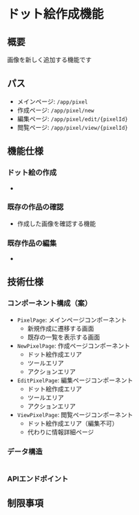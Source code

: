 # ドット絵作成機能

## 概要
画像を新しく追加する機能です

## パス
- メインページ: `/app/pixel`
- 作成ページ: `/app/pixel/new`
- 編集ページ: `/app/pixel/edit/{pixelId}`
- 閲覧ページ: `/app/pixel/view/{pixelId}`

## 機能仕様

### ドット絵の作成
- 

### 既存の作品の確認
- 作成した画像を確認する機能


### 既存作品の編集
- 

## 技術仕様

### コンポーネント構成（案）
- `PixelPage`: メインページコンポーネント
  - 新規作成に遷移する画面
  - 既存の一覧を表示する画面
- `NewPixelPage`: 作成ページコンポーネント
  - ドット絵作成エリア
  - ツールエリア
  - アクションエリア
- `EditPixelPage`: 編集ページコンポーネント
  - ドット絵作成エリア
  - ツールエリア
  - アクションエリア
- `ViewPixelPage`: 閲覧ページコンポーネント
  - ドット絵作成エリア（編集不可）
  - 代わりに情報詳細ページ


### データ構造
```typescript

```

### APIエンドポイント


## 制限事項
